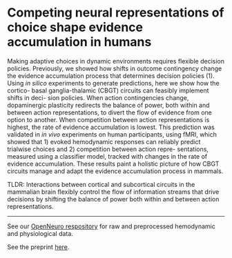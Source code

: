 # Competing neural representations of choice shape evidence accumulation in humans
Making adaptive choices in dynamic environments requires flexible decision policies. Previously, we showed how shifts in outcome contingency change the evidence accumulation process that determines decision policies (1). Using _in silico_ experiments to generate predictions, here we show how the cortico- basal ganglia-thalamic (CBGT) circuits can feasibly implement shifts in deci- sion policies. When action contingencies change, dopaminergic plasticity redirects the balance of power, both within and between action representations, to divert the flow of evidence from one option to another. When competition between action representations is highest, the rate of evidence accumulation is lowest. This prediction was validated in _in vivo_ experiments on human participants, using fMRI, which showed that 1) evoked hemodynamic responses can reliably predict trialwise choices and 2) competition between action repre- sentations, measured using a classifier model, tracked with changes in the rate of evidence accumulation. These results paint a holistic picture of how CBGT circuits manage and adapt the evidence accumulation process in mammals.
<br> 

TLDR: Interactions between cortical and subcortical circuits in the mammalian brain flexibly control the flow of information streams that drive decisions by shifting the balance of power both within and between action representations.

*** 

See our [OpenNeuro respository](https://openneuro.org/datasets/ds004283/versions/1.0.3) for raw and preprocessed hemodynamic and physiological data. 

See the preprint [here](https://www.biorxiv.org/content/10.1101/2022.10.03.510668v3).
